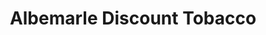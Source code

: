 ---
title: "Albemarle Discount Tobacco"
url: /charlotte/albemarle-discount-tobacco/
shop: tobacco
---